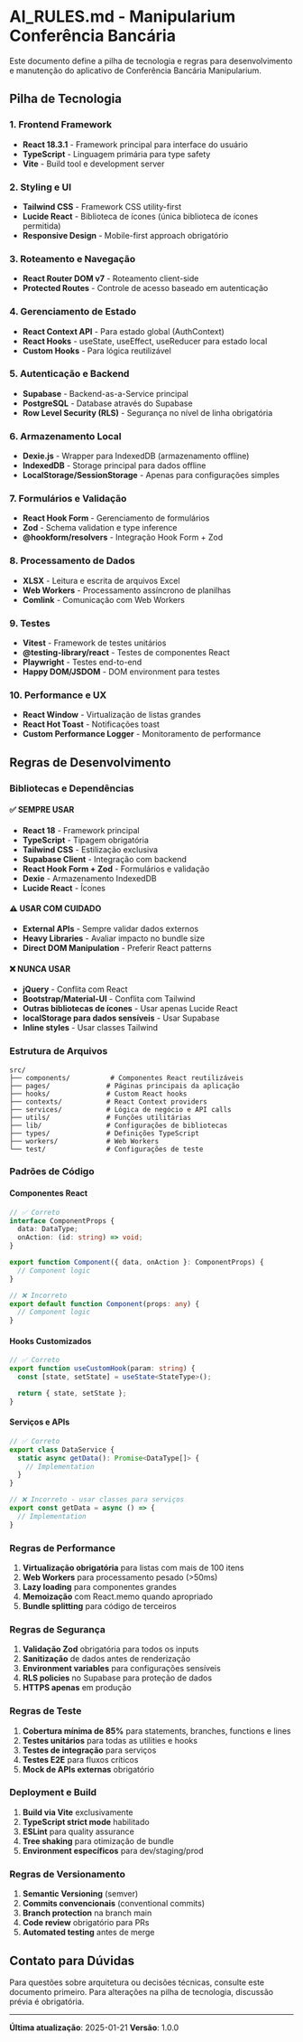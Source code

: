 # AI_RULES.md - Manipularium Conferência Bancária

Este documento define a pilha de tecnologia e regras para desenvolvimento e manutenção do aplicativo de Conferência Bancária Manipularium.

## Pilha de Tecnologia

### 1. Frontend Framework
- **React 18.3.1** - Framework principal para interface do usuário
- **TypeScript** - Linguagem primária para type safety
- **Vite** - Build tool e development server

### 2. Styling e UI
- **Tailwind CSS** - Framework CSS utility-first
- **Lucide React** - Biblioteca de ícones (única biblioteca de ícones permitida)
- **Responsive Design** - Mobile-first approach obrigatório

### 3. Roteamento e Navegação
- **React Router DOM v7** - Roteamento client-side
- **Protected Routes** - Controle de acesso baseado em autenticação

### 4. Gerenciamento de Estado
- **React Context API** - Para estado global (AuthContext)
- **React Hooks** - useState, useEffect, useReducer para estado local
- **Custom Hooks** - Para lógica reutilizável

### 5. Autenticação e Backend
- **Supabase** - Backend-as-a-Service principal
- **PostgreSQL** - Database através do Supabase
- **Row Level Security (RLS)** - Segurança no nível de linha obrigatória

### 6. Armazenamento Local
- **Dexie.js** - Wrapper para IndexedDB (armazenamento offline)
- **IndexedDB** - Storage principal para dados offline
- **LocalStorage/SessionStorage** - Apenas para configurações simples

### 7. Formulários e Validação
- **React Hook Form** - Gerenciamento de formulários
- **Zod** - Schema validation e type inference
- **@hookform/resolvers** - Integração Hook Form + Zod

### 8. Processamento de Dados
- **XLSX** - Leitura e escrita de arquivos Excel
- **Web Workers** - Processamento assíncrono de planilhas
- **Comlink** - Comunicação com Web Workers

### 9. Testes
- **Vitest** - Framework de testes unitários
- **@testing-library/react** - Testes de componentes React
- **Playwright** - Testes end-to-end
- **Happy DOM/JSDOM** - DOM environment para testes

### 10. Performance e UX
- **React Window** - Virtualização de listas grandes
- **React Hot Toast** - Notificações toast
- **Custom Performance Logger** - Monitoramento de performance

## Regras de Desenvolvimento

### Bibliotecas e Dependências

#### ✅ SEMPRE USAR
- **React 18** - Framework principal
- **TypeScript** - Tipagem obrigatória
- **Tailwind CSS** - Estilização exclusiva
- **Supabase Client** - Integração com backend
- **React Hook Form + Zod** - Formulários e validação
- **Dexie** - Armazenamento IndexedDB
- **Lucide React** - Ícones

#### ⚠️ USAR COM CUIDADO
- **External APIs** - Sempre validar dados externos
- **Heavy Libraries** - Avaliar impacto no bundle size
- **Direct DOM Manipulation** - Preferir React patterns

#### ❌ NUNCA USAR
- **jQuery** - Conflita com React
- **Bootstrap/Material-UI** - Conflita com Tailwind
- **Outras bibliotecas de ícones** - Usar apenas Lucide React
- **localStorage para dados sensíveis** - Usar Supabase
- **Inline styles** - Usar classes Tailwind

### Estrutura de Arquivos

```
src/
├── components/          # Componentes React reutilizáveis
├── pages/              # Páginas principais da aplicação
├── hooks/              # Custom React hooks
├── contexts/           # React Context providers
├── services/           # Lógica de negócio e API calls
├── utils/              # Funções utilitárias
├── lib/                # Configurações de bibliotecas
├── types/              # Definições TypeScript
├── workers/            # Web Workers
└── test/               # Configurações de teste
```

### Padrões de Código

#### Componentes React
```typescript
// ✅ Correto
interface ComponentProps {
  data: DataType;
  onAction: (id: string) => void;
}

export function Component({ data, onAction }: ComponentProps) {
  // Component logic
}

// ❌ Incorreto
export default function Component(props: any) {
  // Component logic
}
```

#### Hooks Customizados
```typescript
// ✅ Correto
export function useCustomHook(param: string) {
  const [state, setState] = useState<StateType>();

  return { state, setState };
}
```

#### Serviços e APIs
```typescript
// ✅ Correto
export class DataService {
  static async getData(): Promise<DataType[]> {
    // Implementation
  }
}

// ❌ Incorreto - usar classes para serviços
export const getData = async () => {
  // Implementation
}
```

### Regras de Performance

1. **Virtualização obrigatória** para listas com mais de 100 itens
2. **Web Workers** para processamento pesado (>50ms)
3. **Lazy loading** para componentes grandes
4. **Memoização** com React.memo quando apropriado
5. **Bundle splitting** para código de terceiros

### Regras de Segurança

1. **Validação Zod** obrigatória para todos os inputs
2. **Sanitização** de dados antes de renderização
3. **Environment variables** para configurações sensíveis
4. **RLS policies** no Supabase para proteção de dados
5. **HTTPS apenas** em produção

### Regras de Teste

1. **Cobertura mínima de 85%** para statements, branches, functions e lines
2. **Testes unitários** para todas as utilities e hooks
3. **Testes de integração** para serviços
4. **Testes E2E** para fluxos críticos
5. **Mock de APIs externas** obrigatório

### Deployment e Build

1. **Build via Vite** exclusivamente
2. **TypeScript strict mode** habilitado
3. **ESLint** para quality assurance
4. **Tree shaking** para otimização de bundle
5. **Environment específicos** para dev/staging/prod

### Regras de Versionamento

1. **Semantic Versioning** (semver)
2. **Commits convencionais** (conventional commits)
3. **Branch protection** na branch main
4. **Code review** obrigatório para PRs
5. **Automated testing** antes de merge

## Contato para Dúvidas

Para questões sobre arquitetura ou decisões técnicas, consulte este documento primeiro. Para alterações na pilha de tecnologia, discussão prévia é obrigatória.

---

**Última atualização**: 2025-01-21
**Versão**: 1.0.0